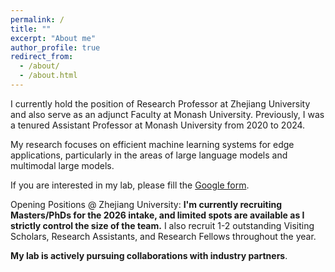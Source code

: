 ```yaml
---
permalink: /
title: ""
excerpt: "About me"
author_profile: true
redirect_from: 
  - /about/
  - /about.html
---
```


I currently hold the position of Research Professor at Zhejiang University and also serve as an adjunct Faculty at Monash University. Previously, I was a tenured Assistant Professor at Monash University from 2020 to 2024. 

My research focuses on efficient machine learning systems for edge applications, particularly in the areas of large language models and multimodal large models.

If you are interested in my lab, please fill the [Google form](https://forms.gle/UoR8B19y2NsjtGRJ6). 

Opening Positions @ Zhejiang University: **I'm currently recruiting Masters/PhDs for the 2026 intake, and limited spots are available as I strictly control the size of the team.** I also recruit 1-2 outstanding Visiting Scholars, Research Assistants, and Research Fellows throughout the year. 

**My lab is actively pursuing collaborations with industry partners**.
